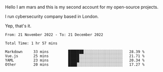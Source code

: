 Hello
I am mars and this is my second account for my open-source projects.

I run cybersecurity company based in London.

Yep, that's it.

<!--START_SECTION:waka-->

```text
From: 21 November 2022 - To: 21 December 2022

Total Time: 1 hr 57 mins

Markdown     33 mins         ███████░░░░░░░░░░░░░░░░░░   28.39 %
Vue.js       25 mins         █████░░░░░░░░░░░░░░░░░░░░   21.71 %
YAML         23 mins         █████░░░░░░░░░░░░░░░░░░░░   20.34 %
Other        20 mins         ████░░░░░░░░░░░░░░░░░░░░░   17.27 %
```

<!--END_SECTION:waka-->
